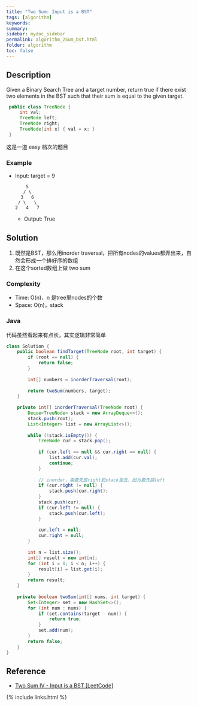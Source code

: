 ```yaml
---
title: "Two Sum: Input is a BST"
tags: [algorithm]
keywords:
summary:
sidebar: mydoc_sidebar
permalink: algorithm_2Sum_bst.html
folder: algorithm
toc: false
---
```


## Description
Given a Binary Search Tree and a target number, return true if there exist two elements in the BST such that their sum is equal to the given target.
```java
 public class TreeNode {
     int val;
     TreeNode left;
     TreeNode right;
     TreeNode(int x) { val = x; }
 }
```
这是一道 easy 档次的题目

### Example
* Input: target = 9
  ```
      5
     / \
    3   6
   / \   \
  2   4   7
  ```
  * Output: True

## Solution
1. 既然是BST，那么用inorder traversal，把所有nodes的values都弄出来，自然会形成一个排好序的数组
2. 在这个sorted数组上做 two sum

### Complexity
* Time: O(n)，n 是tree里nodes的个数
* Space: O(n)，stack

### Java
代码虽然看起来有点长，其实逻辑非常简单
```java
class Solution {
    public boolean findTarget(TreeNode root, int target) {
        if (root == null) {
            return false;
        }
        
        int[] numbers = inorderTraversal(root);
        
        return twoSum(numbers, target);
    }
    
    private int[] inorderTraversal(TreeNode root) {
        Deque<TreeNode> stack = new ArrayDeque<>();
        stack.push(root);
        List<Integer> list = new ArrayList<>();
        
        while (!stack.isEmpty()) {
            TreeNode cur = stack.pop();
            
            if (cur.left == null && cur.right == null) {
                list.add(cur.val);
                continue;
            }
            
            // inorder，需要先放right到stack里去，因为要先搞left
            if (cur.right != null) {
                stack.push(cur.right);
            }
            stack.push(cur);
            if (cur.left != null) {
                stack.push(cur.left);
            }
            
            cur.left = null;
            cur.right = null;
        }
        
        int n = list.size();
        int[] result = new int[n];
        for (int i = 0; i < n; i++) {
            result[i] = list.get(i);
        }
        return result;
    }
    
    private boolean twoSum(int[] nums, int target) {
        Set<Integer> set = new HashSet<>();
        for (int num : nums) {
            if (set.contains(target - num)) {
                return true;
            }
            set.add(num);
        }
        return false;
    }
}
```

## Reference
* [Two Sum IV - Input is a BST [LeetCode]](https://leetcode.com/problems/two-sum-iv-input-is-a-bst/description/)

{% include links.html %}
